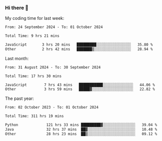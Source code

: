 ### Hi there 👋

My coding time for last week:

<!--START_SECTION:week-->

```txt
From: 24 September 2024 - To: 01 October 2024

Total Time: 9 hrs 21 mins

JavaScript       3 hrs 20 mins   █████████░░░░░░░░░░░░░░░░   35.80 %
Other            2 hrs 42 mins   ███████▒░░░░░░░░░░░░░░░░░   28.94 %
```

<!--END_SECTION:week-->

Last month:

<!--START_SECTION:month-->

```txt
From: 31 August 2024 - To: 30 September 2024

Total Time: 17 hrs 30 mins

JavaScript        7 hrs 43 mins   ███████████░░░░░░░░░░░░░░   44.06 %
Other             3 hrs 59 mins   █████▓░░░░░░░░░░░░░░░░░░░   22.82 %
```

<!--END_SECTION:month-->

The past year:

<!--START_SECTION:year-->

```txt
From: 02 October 2023 - To: 01 October 2024

Total Time: 311 hrs 19 mins

Python             121 hrs 33 mins █████████▓░░░░░░░░░░░░░░░   39.04 %
Java               32 hrs 37 mins  ██▓░░░░░░░░░░░░░░░░░░░░░░   10.48 %
Other              28 hrs 23 mins  ██▒░░░░░░░░░░░░░░░░░░░░░░   09.12 %
```

<!--END_SECTION:year-->
